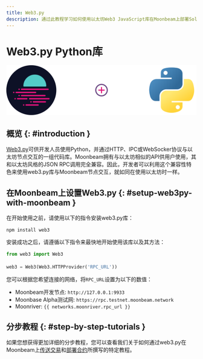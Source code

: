 ```yaml
---
title: Web3.py
description: 通过此教程学习如何使用以太坊Web3 JavaScript库在Moonbeam上部署Solidity智能合约。
---
```

# Web3.py Python库

![Intro diagram](/images/integrations/integrations-web3py-banner.png)

## 概览 {: #introduction } 

[Web3.py](https://web3py.readthedocs.io/)可供开发人员使用Python，并通过HTTP、IPC或WebSocker协议与以太坊节点交互的一组代码库。Moonbeam拥有与以太坊相似的API供用户使用，其和以太坊风格的JSON RPC调用完全兼容。因此，开发者可以利用这个兼容性特色来使用web3.py库与Moonbeam节点交互，就如同在使用以太坊时一样。

## 在Moonbeam上设置Web3.py {: #setup-web3py-with-moonbeam } 

在开始使用之前，请使用以下的指令安装web3.py库：

```
npm install web3
```

安装成功之后，请遵循以下指令来最快地开始使用该库以及其方法：

```py
from web3 import Web3

web3 = Web3(Web3.HTTPProvider('RPC_URL'))
```

您可以根据您希望连接的网络，将`RPC_URL`设置为以下的数值：

 - Moonbeam开发节点: `http://127.0.0.1:9933`
 - Moonbase Alpha测试网: `https://rpc.testnet.moonbeam.network`
 - Moonriver: `{{ networks.moonriver.rpc_url }}`

## 分步教程 {: #step-by-step-tutorials } 

如果您想获得更加详细的分步教程，您可以查看我们关于如何通过web3.py在Moonbeam上[传送交易](/getting-started/local-node/send-transaction/)和[部署合约](/getting-started/local-node/deploy-contract/)所撰写的特定教程。

